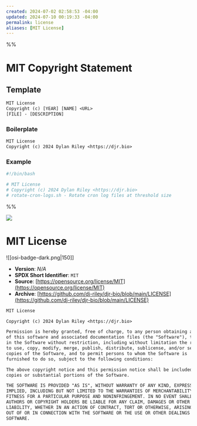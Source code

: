 ```yaml
---
created: 2024-07-02 02:58:53 -04:00
updated: 2024-07-10 00:19:33 -04:00
permalink: license
aliases: [MIT License]
---
```


%%

# MIT Copyright Statement

## Template

```txt
MIT License 
Copyright (c) [YEAR] [NAME] <URL>
[FILE] - [DESCRIPTION]
```

### Boilerplate

```txt
MIT License 
Copyright (c) 2024 Dylan Riley <https://djr.bio>

```

### Example

```sh
#!/bin/bash

# MIT License 
# Copyright (c) 2024 Dylan Riley <https://djr.bio>
# rotate-cron-logs.sh - Rotate cron log files at threshold size
```

%%

<a href="https://github.com/dj-riley/djr-bio/blob/main/LICENSE" class="my-link-class"><img src="https://img.shields.io/github/license/dj-riley/djr-bio" class="no-external"></a>

# MIT License

![[osi-badge-dark.png|150]]

- **Version**: *N/A*
- **SPDX Short Identifier**: `MIT`
- **Source**: [https://opensource.org/license/MIT](https://opensource.org/license/MIT)
- **Archive**: [https://github.com/dj-riley/djr-bio/blob/main/LICENSE](https://github.com/dj-riley/djr-bio/blob/main/LICENSE)

```txt
MIT License

Copyright (c) 2024 Dylan Riley <https://djr.bio>

Permission is hereby granted, free of charge, to any person obtaining a copy
of this software and associated documentation files (the "Software"), to deal
in the Software without restriction, including without limitation the rights
to use, copy, modify, merge, publish, distribute, sublicense, and/or sell
copies of the Software, and to permit persons to whom the Software is
furnished to do so, subject to the following conditions:

The above copyright notice and this permission notice shall be included in all
copies or substantial portions of the Software.

THE SOFTWARE IS PROVIDED "AS IS", WITHOUT WARRANTY OF ANY KIND, EXPRESS OR
IMPLIED, INCLUDING BUT NOT LIMITED TO THE WARRANTIES OF MERCHANTABILITY,
FITNESS FOR A PARTICULAR PURPOSE AND NONINFRINGEMENT. IN NO EVENT SHALL THE
AUTHORS OR COPYRIGHT HOLDERS BE LIABLE FOR ANY CLAIM, DAMAGES OR OTHER
LIABILITY, WHETHER IN AN ACTION OF CONTRACT, TORT OR OTHERWISE, ARISING FROM,
OUT OF OR IN CONNECTION WITH THE SOFTWARE OR THE USE OR OTHER DEALINGS IN THE
SOFTWARE.
```
